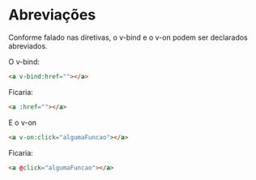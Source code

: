 # Abreviações
Conforme falado nas diretivas, o v-bind e o v-on podem ser declarados abreviados.

O v-bind:
```html
<a v-bind:href=""></a>
```

Ficaria:

```html
<a :href=""></a>
```

E o v-on
```html
<a v-on:click="algumaFuncao"></a>
```

Ficaria:

```html
<a @click="algumaFuncao"></a>
```
